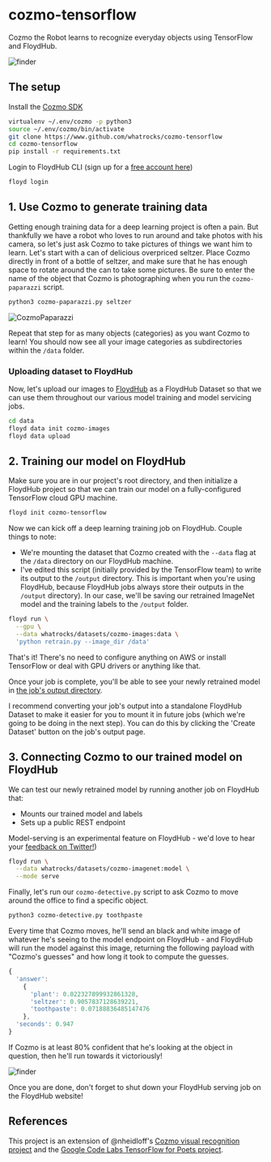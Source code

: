# cozmo-tensorflow
Cozmo the Robot learns to recognize everyday objects using TensorFlow and FloydHub.

![finder](assets/cozmo-detective.gif)

## The setup

Install the [Cozmo SDK](http://cozmosdk.anki.com/docs/)
```bash
virtualenv ~/.env/cozmo -p python3
source ~/.env/cozmo/bin/activate
git clone https://www.github.com/whatrocks/cozmo-tensorflow
cd cozmo-tensorflow
pip install -r requirements.txt
```

Login to FloydHub CLI (sign up for a [free account here](https://www.floydhub.com/plans))
```bash
floyd login
```

## 1. Use Cozmo to generate training data

Getting enough training data for a deep learning project is often a pain. But thankfully we have a robot who loves to run around and take photos with his camera, so let's just ask Cozmo to take pictures of things we want him to learn. Let's start with a can of delicious overpriced seltzer. Place Cozmo directly in front of a bottle of seltzer, and make sure that he has enough space to rotate around the can to take some pictures. Be sure to enter the name of the object that Cozmo is photographing when you run the `cozmo-paparazzi` script.
```bash
python3 cozmo-paparazzi.py seltzer
```

![CozmoPaparazzi](assets/cozmo-paparazzi.gif)

Repeat that step for as many objects (categories) as you want Cozmo to learn! You should now see all your image categories as subdirectories within the `/data` folder.

### Uploading dataset to FloydHub

Now, let's upload our images to [FloydHub](https://www.floydhub.com/whatrocks/datasets/cozmo-images) as a FloydHub Dataset so that we can use them throughout our various model training and model servicing jobs.

```bash
cd data
floyd data init cozmo-images
floyd data upload
```

## 2. Training our model on FloydHub

Make sure you are in our project's root directory, and then initialize a FloydHub project so that we can train our model on a fully-configured TensorFlow cloud GPU machine.
```bash
floyd init cozmo-tensorflow
```

Now we can kick off a deep learning training job on FloydHub. Couple things to note:

* We're mounting the dataset that Cozmo created with the `--data` flag at the `/data` directory on our FloydHub machine.
* I've edited this script (initially provided by the TensorFlow team) to write its output to the `/output` directory. This is important when you're using FloydHub, because FloydHub jobs always store their outputs in the `/output` directory). In our case, we'll be saving our retrained ImageNet model and the training labels to the `/output` folder.

```bash
floyd run \
  --gpu \
  --data whatrocks/datasets/cozmo-images:data \
  'python retrain.py --image_dir /data'
```

That's it! There's no need to configure anything on AWS or install TensorFlow or deal with GPU drivers or anything like that. 

Once your job is complete, you'll be able to see your newly retrained model in [the job's output directory](https://www.floydhub.com/whatrocks/projects/cozmo-tensorflow/8/output). 

I recommend converting your job's output into a standalone FloydHub Dataset to make it easier for you to mount it in future jobs (which we're going to be doing in the next step). You can do this by clicking the 'Create Dataset' button on the job's output page.

## 3. Connecting Cozmo to our trained model on FloydHub

We can test our newly retrained model by running another job on FloydHub that:

* Mounts our trained model and labels
* Sets up a public REST endpoint

Model-serving is an experimental feature on FloydHub - we'd love to hear your [feedback on Twitter!](https://www.twitter.com/floydhub_))

```bash
floyd run \
  --data whatrocks/datasets/cozmo-imagenet:model \
  --mode serve
```

Finally, let's run our `cozmo-detective.py` script to ask Cozmo to move around the office to find a specific object. 

```bash
python3 cozmo-detective.py toothpaste
```

Every time that Cozmo moves, he'll send an black and white image of whatever he's seeing to the model endpoint on FloydHub - and FloydHub will run the model against this image, returning the following payload with "Cozmo's guesses" and how long it took to compute the guesses.

```javascript
{
  'answer': 
    {
      'plant': 0.022327899932861328, 
      'seltzer': 0.9057837128639221, 
      'toothpaste': 0.07188836485147476
    }, 
  'seconds': 0.947
}
```

If Cozmo is at least 80% confident that he's looking at the object in question, then he'll run towards it victoriously! 

![finder](assets/cozmo-detective.gif)

Once you are done, don't forget to shut down your FloydHub serving job on the FloydHub website!

## References

This project is an extension of @nheidloff's [Cozmo visual recognition project](https://github.com/nheidloff/visual-recognition-for-cozmo-with-tensorflow) and the [Google Code Labs TensorFlow for Poets project](https://codelabs.developers.google.com/codelabs/tensorflow-for-poets/#0).